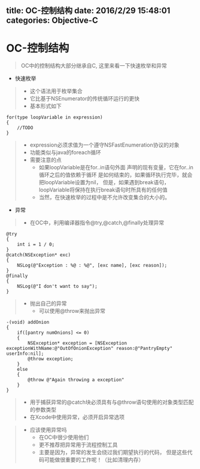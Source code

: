 title: OC-控制结构
date: 2016/2/29 15:48:01        
categories: Objective-C
---

# OC-控制结构 #

>OC中的控制结构大部分继承自C,
>这里来看一下快速枚举和异常


- 快速枚举
>- 这个语法用于枚举集合
>- 它比基于NSEnumerator的传统循环运行的更快
>- 基本形式如下

	for(type loopVariable in expression)
	{
		//TODO
	}

>- expression必须求值为一个遵守NSFastEnumeration协议的对象
>- 功能类似与java的foreach循环
>- 需要注意的点
>    -   如果loopVariable是在for..in语句外面 声明的现有变量，它在for..in循环之后的值依赖于循环
>        是如何结束的，如果循环执行完毕，就会把loopVariable设置为nil，
>        但是，如果遇到break语句，loopVariable将保持在执行break语句时所具有的任何值
>    -   当然，在快速枚举的过程中是不允许改变集合的大小的。  

- 异常
>- 在OC中，利用编译器指令@try,@catch,@finally处理异常

	@try
	{
		int i = 1 / 0;
	}
	@catch(NSException* exc)
	{
		NSLog(@"Exception : %@ : %@", [exc name], [exc reason]);
	}
	@finally
	{
		NSLog(@"I don't want to say");
	}

>- 抛出自己的异常
>    - 可以使用@throw来抛出异常

	-(void) addOnion
	{
		if([pantry numOnions] <= 0)
		{
			NSException* exception = [NSException exceptionWithName:@"OutOfOnionException" reason:@"PantryEmpty" userInfo:nil];
			@throw exception;
		}
		else
		{
			@throw @"Again throwing a exception"
		}
	}
>- 用于捕获异常的@catch块必须具有与@throw语句使用的对象类型匹配的参数类型
>- 在Xcode中使用异常，必须开启异常选项

>- 应该使用异常吗
>    - 在OC中很少使用他们
>    - 更不推荐把异常用于流程控制工具
>    - 主要是因为，异常的发生会绕过我们期望执行的代码， 但是这些代码可能做很重要的工作呢！（比如清理内存）
	
	